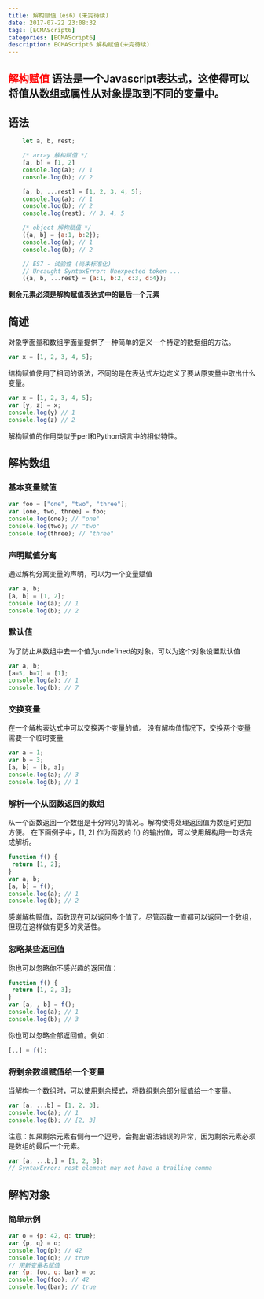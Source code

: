 ```yaml
---
title: 解构赋值（es6）(未完待续)
date: 2017-07-22 23:08:32
tags: [ECMAScript6]
categories: [ECMAScript6]
description: ECMAScript6 解构赋值(未完待续)
---
```

## <font color="red">解构赋值</font> 语法是一个Javascript表达式，这使得可以将值从**数组或属性**从对象提取到不同的变量中。
<!--more-->
## 语法
```javascript
	let a, b, rest;

	/* array 解构赋值 */
	[a, b] = [1, 2]
	console.log(a); // 1
	console.log(b); // 2

	[a, b, ...rest] = [1, 2, 3, 4, 5];
	console.log(a); // 1
	console.log(b); // 2
	console.log(rest); // 3, 4, 5

	/* object 解构赋值 */
	({a, b} = {a:1, b:2});
	console.log(a); // 1
	console.log(b); // 2

	// ES7 - 试验性 (尚未标准化)
	// Uncaught SyntaxError: Unexpected token ...
	({a, b, ...rest} = {a:1, b:2, c:3, d:4});
```
**剩余元素必须是解构赋值表达式中的最后一个元素**
## 简述
 对象字面量和数组字面量提供了一种简单的定义一个特定的数据组的方法。
 ```javascript
 var x = [1, 2, 3, 4, 5];
 ```
 结构赋值使用了相同的语法，不同的是在表达式左边定义了要从原变量中取出什么变量。
 ```javascript
 var x = [1, 2, 3, 4, 5];
 var [y, z] = x;
 console.log(y) // 1
 console.log(z) // 2
 ```
 解构赋值的作用类似于perl和Python语言中的相似特性。
 ## 解构数组
 ### 基本变量赋值
 ```javascript
 var foo = ["one", "two", "three"];
 var [one, two, three] = foo;
 console.log(one); // "one"
 console.log(two); // "two"
 console.log(three); // "three"
 ```
 ### 声明赋值分离
 通过解构分离变量的声明，可以为一个变量赋值
 ```javascript
 var a, b;
 [a, b] = [1, 2];
 console.log(a); // 1
 console.log(b); // 2
 ```
 ### 默认值
 为了防止从数组中去一个值为undefined的对象，可以为这个对象设置默认值
 ```javascript
 var a, b;
 [a=5, b=7] = [1];
 console.log(a); // 1
 console.log(b); // 7
 ```
 ### 交换变量
 在一个解构表达式中可以交换两个变量的值。
 没有解构值情况下，交换两个变量需要一个临时变量
 ```javascript
 var a = 1;
 var b = 3;
 [a, b] = [b, a];
 console.log(a); // 3
 console.log(b); // 1
 ```
 ### 解析一个从函数返回的数组
 从一个函数返回一个数组是十分常见的情况.。解构使得处理返回值为数组时更加方便。
 在下面例子中，[1, 2] 作为函数的 f() 的输出值，可以使用解构用一句话完成解析。
 ```javascript
 function f() {
  return [1, 2];
 }
 var a, b;
 [a, b] = f();
 console.log(a); // 1
 console.log(b); // 2
 ```
 感谢解构赋值，函数现在可以返回多个值了。尽管函数一直都可以返回一个数组，但现在这样做有更多的灵活性。
 ### 忽略某些返回值
 你也可以忽略你不感兴趣的返回值：
 ```javascript
 function f() {
  return [1, 2, 3];
 }
 var [a, , b] = f();
 console.log(a); // 1
 console.log(b); // 3
 ```
你也可以忽略全部返回值。例如：
 ```javascript
 [,,] = f();
 ```
 ### 将剩余数组赋值给一个变量
 当解构一个数组时，可以使用剩余模式，将数组剩余部分赋值给一个变量。
 ```javascript
 var [a, ...b] = [1, 2, 3];
 console.log(a); // 1
 console.log(b); // [2, 3]
 ```
 注意：如果剩余元素右侧有一个逗号，会抛出语法错误的异常，因为剩余元素必须是数组的最后一个元素。
 ```javascript
 var [a, ...b,] = [1, 2, 3];
 // SyntaxError: rest element may not have a trailing comma
 ```
 ## 解构对象
 ### 简单示例
 ```javascript
 var o = {p: 42, q: true};
 var {p, q} = o;
 console.log(p); // 42
 console.log(q); // true 
 // 用新变量名赋值
 var {p: foo, q: bar} = o;
 console.log(foo); // 42
 console.log(bar); // true  
 ```